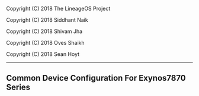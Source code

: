 Copyright (C) 2018 The LineageOS Project

Copyright (C) 2018 Siddhant Naik

Copyright (C) 2018 Shivam Jha

Copyright (C) 2018 Oves Shaikh

Copyright (C) 2018 Sean Hoyt

-------------------------------------------------
Common Device Configuration For Exynos7870 Series
-------------------------------------------------